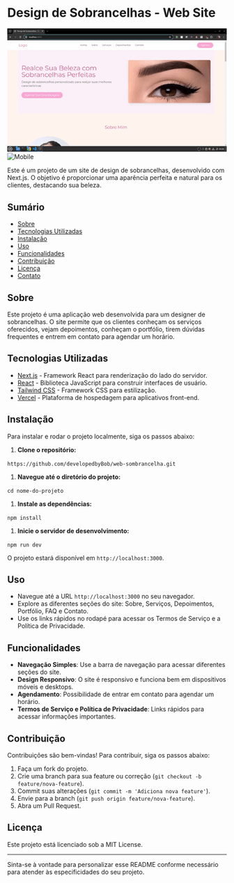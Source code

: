 Design de Sobrancelhas - Web Site
============================================

![Desktop](./public/rd-images/desktop.gif)
![Mobile](./public/rd-images/mobile.gif)

Este é um projeto de um site de design de sobrancelhas, desenvolvido com Next.js. O objetivo é proporcionar uma aparência perfeita e natural para os clientes, destacando sua beleza.

Sumário
-------

-   [Sobre](#sobre)
-   [Tecnologias Utilizadas](#tecnologias-utilizadas)
-   [Instalação](#instala%C3%A7%C3%A3o)
-   [Uso](#uso)
-   [Funcionalidades](#funcionalidades)
-   [Contribuição](#contribui%C3%A7%C3%A3o)
-   [Licença](#licen%C3%A7a)
-   [Contato](#contato)

Sobre
-----

Este projeto é uma aplicação web desenvolvida para um designer de sobrancelhas. O site permite que os clientes conheçam os serviços oferecidos, vejam depoimentos, conheçam o portfólio, tirem dúvidas frequentes e entrem em contato para agendar um horário.

Tecnologias Utilizadas
----------------------

-   [Next.js](https://nextjs.org/) - Framework React para renderização do lado do servidor.
-   [React](https://reactjs.org/) - Biblioteca JavaScript para construir interfaces de usuário.
-   [Tailwind CSS](https://tailwindcss.com/) - Framework CSS para estilização.
-   [Vercel](https://vercel.com/) - Plataforma de hospedagem para aplicativos front-end.

Instalação
----------

Para instalar e rodar o projeto localmente, siga os passos abaixo:

1.  **Clone o repositório:**

`https://github.com/developedbyBob/web-sombrancelha.git`

1.  **Navegue até o diretório do projeto:**


`cd nome-do-projeto`

1.  **Instale as dependências:**

`npm install`

1.  **Inicie o servidor de desenvolvimento:**

`npm run dev`

O projeto estará disponível em `http://localhost:3000`.

Uso
---

-   Navegue até a URL `http://localhost:3000` no seu navegador.
-   Explore as diferentes seções do site: Sobre, Serviços, Depoimentos, Portfólio, FAQ e Contato.
-   Use os links rápidos no rodapé para acessar os Termos de Serviço e a Política de Privacidade.

Funcionalidades
---------------

-   **Navegação Simples**: Use a barra de navegação para acessar diferentes seções do site.
-   **Design Responsivo**: O site é responsivo e funciona bem em dispositivos móveis e desktops.
-   **Agendamento**: Possibilidade de entrar em contato para agendar um horário.
-   **Termos de Serviço e Política de Privacidade**: Links rápidos para acessar informações importantes.

Contribuição
------------

Contribuições são bem-vindas! Para contribuir, siga os passos abaixo:

1.  Faça um fork do projeto.
2.  Crie uma branch para sua feature ou correção (`git checkout -b feature/nova-feature`).
3.  Commit suas alterações (`git commit -m 'Adiciona nova feature'`).
4.  Envie para a branch (`git push origin feature/nova-feature`).
5.  Abra um Pull Request.

Licença
-------

Este projeto está licenciado sob a MIT License.

* * * * *

Sinta-se à vontade para personalizar esse README conforme necessário para atender às especificidades do seu projeto.

